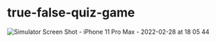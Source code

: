 # true-false-quiz-game
![Simulator Screen Shot - iPhone 11 Pro Max - 2022-02-28 at 18 05 44](https://user-images.githubusercontent.com/22132871/155980907-ae410fe0-c8e7-46f4-b425-5fe0e9de187b.png)

